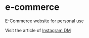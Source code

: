 # e-commerce
E-Commerce website for personal use

Visit the article of <a href="https://saimtechnews.in/instagram-dm-on-facebook-messenger-now/">Instagram DM</a>
